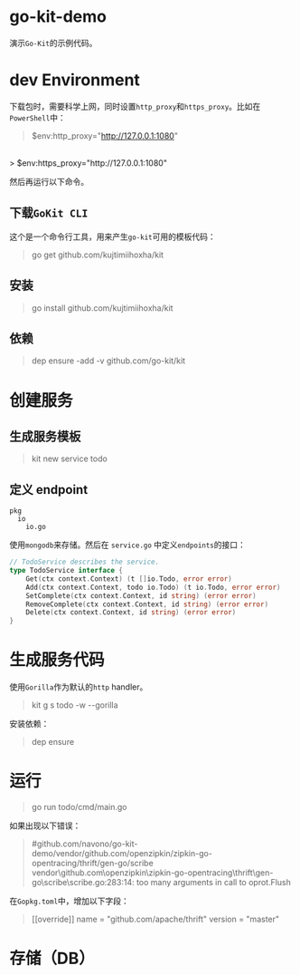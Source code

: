 # go-kit-demo
演示`Go-Kit`的示例代码。

# dev Environment
下载包时，需要科学上网，同时设置`http_proxy`和`https_proxy`。比如在`PowerShell`中：
> $env:http_proxy="http://127.0.0.1:1080"
<br>
> $env:https_proxy="http://127.0.0.1:1080"

然后再运行以下命令。

## 下载`GoKit CLI`
这个是一个命令行工具，用来产生`go-kit`可用的模板代码：
> go get github.com/kujtimiihoxha/kit

## 安装
> go install github.com/kujtimiihoxha/kit

## 依赖
> dep ensure -add -v github.com/go-kit/kit

# 创建服务
## 生成服务模板
> kit new service todo

## 定义 endpoint
```
pkg
  io
    io.go
```
使用`mongodb`来存储。然后在 `service.go` 中定义`endpoints`的接口：
```go
// TodoService describes the service.
type TodoService interface {
	Get(ctx context.Context) (t []io.Todo, error error)
	Add(ctx context.Context, todo io.Todo) (t io.Todo, error error)
	SetComplete(ctx context.Context, id string) (error error)
	RemoveComplete(ctx context.Context, id string) (error error)
	Delete(ctx context.Context, id string) (error error)
}
```

# 生成服务代码
使用`Gorilla`作为默认的`http` handler。
> kit g s todo -w --gorilla

安装依赖：
> dep ensure

# 运行
> go run todo/cmd/main.go

如果出现以下错误：
> #github.com/navono/go-kit-demo/vendor/github.com/openzipkin/zipkin-go-opentracing/thrift/gen-go/scribe
> vendor\github.com\openzipkin\zipkin-go-opentracing\thrift\gen-go\scribe\scribe.go:283:14: too many arguments in call to oprot.Flush

在`Gopkg.toml`中，增加以下字段：
>[[override]]
  name = "github.com/apache/thrift"
  version = "master"

# 存储（DB）
